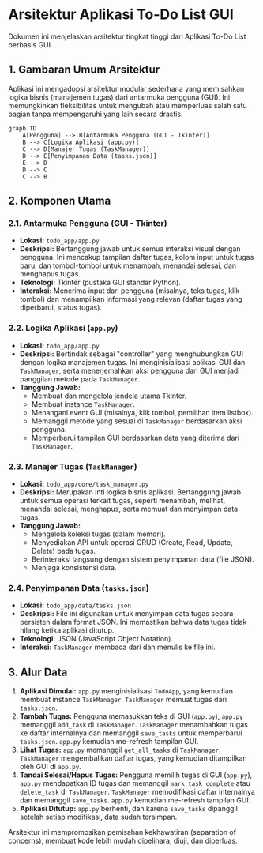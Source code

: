 # Arsitektur Aplikasi To-Do List GUI

Dokumen ini menjelaskan arsitektur tingkat tinggi dari Aplikasi To-Do List berbasis GUI.

## 1. Gambaran Umum Arsitektur

Aplikasi ini mengadopsi arsitektur modular sederhana yang memisahkan logika bisnis (manajemen tugas) dari antarmuka pengguna (GUI). Ini memungkinkan fleksibilitas untuk mengubah atau memperluas salah satu bagian tanpa mempengaruhi yang lain secara drastis.

```mermaid
graph TD
    A[Pengguna] --> B[Antarmuka Pengguna (GUI - Tkinter)]
    B --> C[Logika Aplikasi (app.py)]
    C --> D[Manajer Tugas (TaskManager)]
    D --> E[Penyimpanan Data (tasks.json)]
    E --> D
    D --> C
    C --> B
```

## 2. Komponen Utama

### 2.1. Antarmuka Pengguna (GUI - Tkinter)

*   **Lokasi:** `todo_app/app.py`
*   **Deskripsi:** Bertanggung jawab untuk semua interaksi visual dengan pengguna. Ini mencakup tampilan daftar tugas, kolom input untuk tugas baru, dan tombol-tombol untuk menambah, menandai selesai, dan menghapus tugas.
*   **Teknologi:** Tkinter (pustaka GUI standar Python).
*   **Interaksi:** Menerima input dari pengguna (misalnya, teks tugas, klik tombol) dan menampilkan informasi yang relevan (daftar tugas yang diperbarui, status tugas).

### 2.2. Logika Aplikasi (`app.py`)

*   **Lokasi:** `todo_app/app.py`
*   **Deskripsi:** Bertindak sebagai "controller" yang menghubungkan GUI dengan logika manajemen tugas. Ini menginisialisasi aplikasi GUI dan `TaskManager`, serta menerjemahkan aksi pengguna dari GUI menjadi panggilan metode pada `TaskManager`.
*   **Tanggung Jawab:**
    *   Membuat dan mengelola jendela utama Tkinter.
    *   Membuat instance `TaskManager`.
    *   Menangani event GUI (misalnya, klik tombol, pemilihan item listbox).
    *   Memanggil metode yang sesuai di `TaskManager` berdasarkan aksi pengguna.
    *   Memperbarui tampilan GUI berdasarkan data yang diterima dari `TaskManager`.

### 2.3. Manajer Tugas (`TaskManager`)

*   **Lokasi:** `todo_app/core/task_manager.py`
*   **Deskripsi:** Merupakan inti logika bisnis aplikasi. Bertanggung jawab untuk semua operasi terkait tugas, seperti menambah, melihat, menandai selesai, menghapus, serta memuat dan menyimpan data tugas.
*   **Tanggung Jawab:**
    *   Mengelola koleksi tugas (dalam memori).
    *   Menyediakan API untuk operasi CRUD (Create, Read, Update, Delete) pada tugas.
    *   Berinteraksi langsung dengan sistem penyimpanan data (file JSON).
    *   Menjaga konsistensi data.

### 2.4. Penyimpanan Data (`tasks.json`)

*   **Lokasi:** `todo_app/data/tasks.json`
*   **Deskripsi:** File ini digunakan untuk menyimpan data tugas secara persisten dalam format JSON. Ini memastikan bahwa data tugas tidak hilang ketika aplikasi ditutup.
*   **Teknologi:** JSON (JavaScript Object Notation).
*   **Interaksi:** `TaskManager` membaca dari dan menulis ke file ini.

## 3. Alur Data

1.  **Aplikasi Dimulai:** `app.py` menginisialisasi `TodoApp`, yang kemudian membuat instance `TaskManager`. `TaskManager` memuat tugas dari `tasks.json`.
2.  **Tambah Tugas:** Pengguna memasukkan teks di GUI (`app.py`), `app.py` memanggil `add_task` di `TaskManager`. `TaskManager` menambahkan tugas ke daftar internalnya dan memanggil `save_tasks` untuk memperbarui `tasks.json`. `app.py` kemudian me-refresh tampilan GUI.
3.  **Lihat Tugas:** `app.py` memanggil `get_all_tasks` di `TaskManager`. `TaskManager` mengembalikan daftar tugas, yang kemudian ditampilkan oleh GUI di `app.py`.
4.  **Tandai Selesai/Hapus Tugas:** Pengguna memilih tugas di GUI (`app.py`), `app.py` mendapatkan ID tugas dan memanggil `mark_task_complete` atau `delete_task` di `TaskManager`. `TaskManager` memodifikasi daftar internalnya dan memanggil `save_tasks`. `app.py` kemudian me-refresh tampilan GUI.
5.  **Aplikasi Ditutup:** `app.py` berhenti, dan karena `save_tasks` dipanggil setelah setiap modifikasi, data sudah tersimpan.

Arsitektur ini mempromosikan pemisahan kekhawatiran (separation of concerns), membuat kode lebih mudah dipelihara, diuji, dan diperluas.
